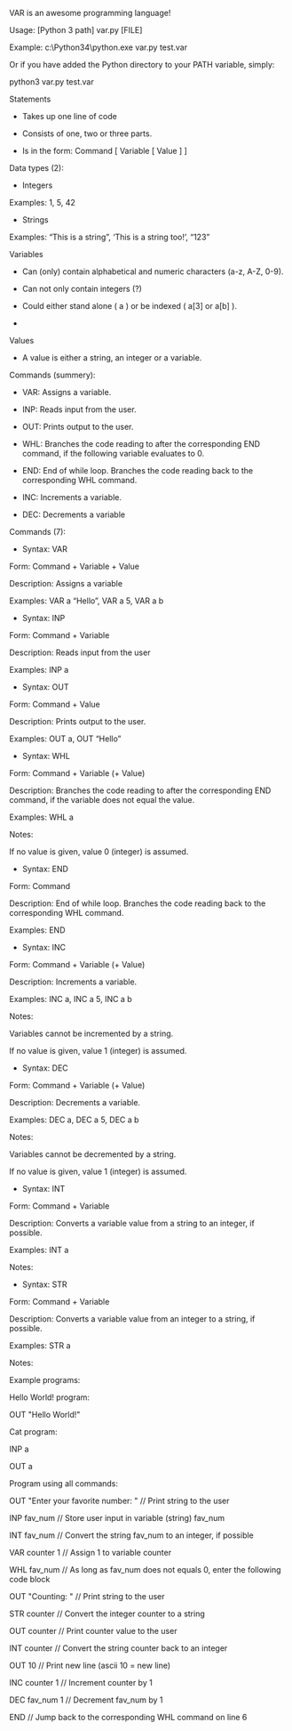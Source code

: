 VAR is an awesome programming language!


Usage:      [Python 3 path] var.py [FILE]

Example:    c:\Python34\python.exe var.py test.var




Or if you have added the Python directory to your PATH variable, simply:

python3 var.py test.var





Statements

-   Takes up one line of code

-   Consists of one, two or three parts. 

-   Is in the form: Command [ Variable [ Value ] ]



Data types (2):

-   Integers

Examples: 1, 5, 42

-   Strings

Examples: “This is a string”, ‘This is a string too!’, “123”



Variables

-   Can (only) contain alphabetical and numeric characters (a-z, A-Z, 0-9).

-   Can not only contain integers (?)

-   Could either stand alone ( a ) or be indexed ( a[3] or a[b] ). 

-   



Values

-   A value is either a string, an integer or a variable.



Commands (summery):

-   VAR: Assigns a variable.

-   INP: Reads input from the user.

-   OUT: Prints output to the user.

-   WHL: Branches the code reading to after the corresponding END command, if the following variable evaluates to 0. 

-   END: End of while loop. Branches the code reading back to the corresponding WHL command. 

-   INC: Increments a variable.

-   DEC: Decrements a variable



Commands (7):

-   Syntax: VAR

Form: Command + Variable + Value

Description: Assigns a variable

Examples: VAR a “Hello”, VAR a 5, VAR a b



-   Syntax: INP

Form: Command + Variable

Description: Reads input from the user

Examples: INP a




-   Syntax: OUT 

Form: Command + Value

Description: Prints output to the user.

Examples: OUT a, OUT “Hello”


-   Syntax: WHL

Form: Command + Variable (+ Value)

Description: Branches the code reading to after the corresponding END command, if the variable does not equal the value.

Examples: WHL a

Notes: 

If no value is given, value 0 (integer) is assumed.



-   Syntax: END

Form: Command

Description: End of while loop. Branches the code reading back to the corresponding WHL command.

Examples: END



-   Syntax: INC

Form: Command + Variable (+ Value)

Description: Increments a variable.

Examples: INC a, INC a 5, INC a b

Notes: 

Variables cannot be incremented by a string. 

If no value is given, value 1 (integer) is assumed.



-   Syntax: DEC 

Form: Command + Variable (+ Value)

Description: Decrements a variable.

Examples: DEC a, DEC a 5, DEC a b

Notes: 

Variables cannot be decremented by a string. 

If no value is given, value 1 (integer) is assumed.



-   Syntax: INT 

Form: Command + Variable

Description: Converts a variable value from a string to an integer, if possible. 

Examples: INT a

Notes: 



-   Syntax: STR 

Form: Command + Variable

Description: Converts a variable value from an integer to a string, if possible. 

Examples: STR a

Notes: 





Example programs:



Hello World! program:

OUT "Hello World!"



Cat program:

INP a

OUT a



Program using all commands:

OUT "Enter your favorite number: "  // Print string to the user

INP fav_num                         // Store user input in variable (string) fav_num

INT fav_num                         // Convert the string fav_num to an integer, if possible

VAR counter 1                       // Assign 1 to variable counter



WHL fav_num                         // As long as fav_num does not equals 0, enter the following code block

OUT "Counting: "                // Print string to the user

STR counter                     // Convert the integer counter to a string

OUT counter                     // Print counter value to the user

INT counter                     // Convert the string counter back to an integer

OUT 10                          // Print new line (ascii 10 = new line)



INC counter 1                   // Increment counter by 1

DEC fav_num 1                   // Decrement fav_num by 1

END                                 // Jump back to the corresponding WHL command on line 6







